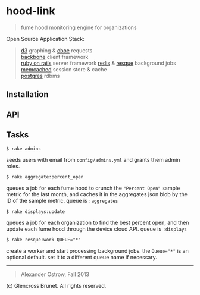 # hood-link

> fume hood monitoring engine for organizations

Open Source Application Stack:

> [d3](https://github.com/mbostock/d3) graphing & [oboe](https://github.com/jimhigson/oboe.js) requests  
> [backbone](https://github.com/jashkenas/backbone) client framework  
> [ruby on rails](https://github.com/rails/rails) server framework
> [redis](https://github.com/antirez/redis) & [resque](https://github.com/resque/resque) background jobs
> [memcached](https://github.com/memcached/memcached) session store & cache  
> [postgres](https://github.com/postgres/postgres) rdbms  

## Installation

## API

## Tasks

```
$ rake admins
```

seeds users with email from `config/admins.yml` and grants them admin roles. 

```
$ rake aggregate:percent_open
```

queues a job for each fume hood to crunch the `"Percent Open"` sample metric for the last month, and caches it in the aggregates json blob by the ID of the sample metric. queue is `:aggregates`

```
$ rake displays:update
```

queues a job for each organization to find the best percent open, and then update each fume hood through the device cloud API. queue is `:displays`

```
$ rake resque:work QUEUE="*"
```

create a worker and start processing background jobs. the `Queue="*"` is an optional default. set it to a different queue name if necessary. 

---

> Alexander Ostrow, Fall 2013  

(c) Glencross Brunet. All rights reserved.
